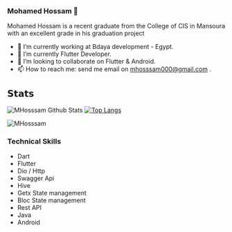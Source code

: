 ### Mohamed Hossam 👋

Mohamed Hossam is a recent graduate from the College of CIS in Mansoura with an excellent grade in his graduation project

- 🔭 I’m currently working at Bdaya development - Egypt.
- 🌱 I’m currently Flutter Developer.
- 👯 I’m looking to collaborate on Flutter & Android.
- 📫 How to reach me: send me email on mhosssam000@gmail.com .

## 𝗦𝘁𝗮𝘁𝘀

![MHosssam Github Stats](https://github-readme-stats.vercel.app/api?username=MHosssam&show_icons=true&theme=dracula)
[![Top Langs](https://github-readme-stats.vercel.app/api/top-langs/?username=MHosssam&exclude_repo=ualehosaini.github.io,free-for-dev&layout=compact&langs_count=8)](https://github.com/ualehosaini)
<p><img align="center" src="https://github-readme-streak-stats.herokuapp.com/?user=MHosssam&" alt="MHosssam" /></p> 


### Technical Skills
- Dart                                              
- Flutter  
- Dio / Http
- Swagger Api   
- Hive  
- Getx State management 
- Bloc State management 
- Rest API  
- Java
- Android   






